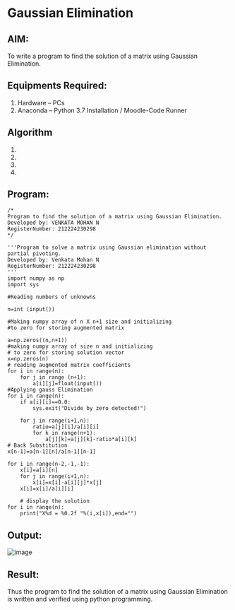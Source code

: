 # Gaussian Elimination

## AIM:
To write a program to find the solution of a matrix using Gaussian Elimination.

## Equipments Required:
1. Hardware – PCs
2. Anaconda – Python 3.7 Installation / Moodle-Code Runner

## Algorithm
1. 
2. 
3. 
4. 

## Program:
```
/*
Program to find the solution of a matrix using Gaussian Elimination.
Developed by: VENKATA MOHAN N
RegisterNumber: 212224230298
*/

'''Program to solve a matrix using Gaussian elimination without partial pivoting.
Developed by: Venkata Mohan N
RegisterNumber: 212224230298
'''
import numpy as np
import sys

#Reading numbers of unknowns

n=int (input())

#Making numpy array of n X n+1 size and initializing
#to zero for storing augmented matrix

a=np.zeros((n,n+1))
#making numpy array of size n and initializing
# to zero for storing solution vector 
x=np.zeros(n)
# reading augmented matrix coefficients
for i in range(n):
    for j in range (n+1):
        a[i][j]=float(input())
#Applying gauss Elimination
for i in range(n):
    if a[i][i]==0.0:
        sys.exit("Divide by zero detected!")
    
    for j in range(i+1,n):
        ratio=a[j][i]/a[i][i]
        for k in range(n+1):
            a[j][k]=a[j][k]-ratio*a[i][k]
# Back Substitution 
x[n-1]=a[n-1][n]/a[n-1][n-1]

for i in range(n-2,-1,-1):
    x[i]=a[i][n]
    for j in range(i+1,n):
        x[i]=x[i]-a[i][j]*x[j]
    x[i]=x[i]/a[i][i]
    
    # display the solution
for i in range(n):
    print("X%d = %0.2f "%(i,x[i]),end="")
```

## Output:


![image](https://github.com/user-attachments/assets/08574193-5dac-4b1b-9012-997214a334e7)



## Result:
Thus the program to find the solution of a matrix using Gaussian Elimination is written and verified using python programming.

